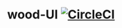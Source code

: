 # wood-UI [![CircleCI](https://circleci.com/gh/versionlin7/wood-components/tree/master.svg?style=svg)](https://circleci.com/gh/versionlin7/wood-components/tree/master)